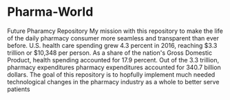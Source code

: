 # Pharma-World
Future Pharamcy Repository
My mission with this repository to make the life of the daily pharmacy consumer more seamless and transparent than ever before.  U.S. health care spending grew 4.3 percent in 2016, reaching $3.3 trillion or $10,348 per person.  As a share of the nation's Gross Domestic Product, health spending accounted for 17.9 percent.  Out of the 3.3 trillion, pharmacy expenditures pharmacy expenditures accounted for 340.7 billion dollars.
The goal of this repository is to hopfully implement much needed technological changes in the pharmacy industry as a whole to better serve patients
